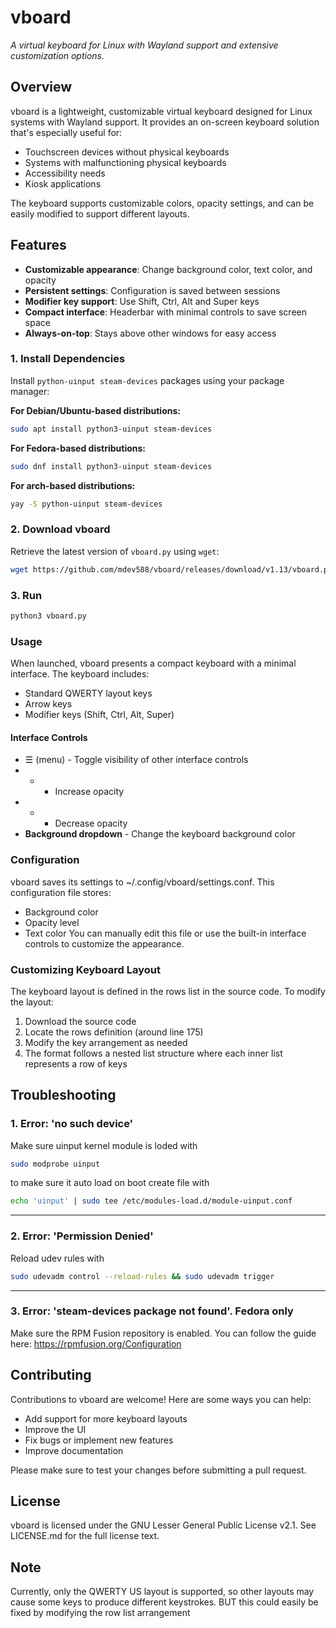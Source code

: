 # vboard
*A virtual keyboard for Linux with Wayland support and extensive customization options.*


## Overview
vboard is a lightweight, customizable virtual keyboard designed for Linux systems with Wayland support. It provides an on-screen keyboard solution that's especially useful for:

- Touchscreen devices without physical keyboards
- Systems with malfunctioning physical keyboards
- Accessibility needs
- Kiosk applications

The keyboard supports customizable colors, opacity settings, and can be easily modified to support different layouts.

## Features
- **Customizable appearance**: Change background color, text color, and opacity
- **Persistent settings**: Configuration is saved between sessions
- **Modifier key support**: Use Shift, Ctrl, Alt and Super keys
- **Compact interface**: Headerbar with minimal controls to save screen space
- **Always-on-top**: Stays above other windows for easy access

### **1. Install Dependencies**  
Install  `python-uinput steam-devices` packages using your package manager:  

**For Debian/Ubuntu-based distributions:**  
```bash
sudo apt install python3-uinput steam-devices
```

**For Fedora-based distributions:**  
```bash
sudo dnf install python3-uinput steam-devices
```

**For arch-based distributions:**  
```bash
yay -S python-uinput steam-devices
```


### **2. Download vboard**  
Retrieve the latest version of `vboard.py` using `wget`:  
```bash
wget https://github.com/mdev588/vboard/releases/download/v1.13/vboard.py
```



### **3. Run**  

```bash
python3 vboard.py
```

### Usage
When launched, vboard presents a compact keyboard with a minimal interface. The keyboard includes:
- Standard QWERTY layout keys
- Arrow keys
- Modifier keys (Shift, Ctrl, Alt, Super)

#### Interface Controls
- ☰ (menu) - Toggle visibility of other interface controls
- + - Increase opacity
- - - Decrease opacity
- **Background dropdown** - Change the keyboard background color

### Configuration
vboard saves its settings to ~/.config/vboard/settings.conf. This configuration file stores:
- Background color
- Opacity level
- Text color
You can manually edit this file or use the built-in interface controls to customize the appearance.

### Customizing Keyboard Layout
The keyboard layout is defined in the rows list in the source code. To modify the layout:
1. Download the source code
2. Locate the rows definition (around line 175)
3. Modify the key arrangement as needed
4. The format follows a nested list structure where each inner list represents a row of keys

## Troubleshooting
### 1. Error: 'no such device'
 Make sure uinput kernel module is loded with
```bash
sudo modprobe uinput
```

to make sure it auto load on boot create file with
```bash
echo 'uinput' | sudo tee /etc/modules-load.d/module-uinput.conf
```
---
### 2. Error: 'Permission Denied'
Reload udev rules with
```bash
sudo udevadm control --reload-rules && sudo udevadm trigger
```
---
### 3. Error: 'steam-devices package not found'. Fedora only
Make sure the RPM Fusion repository is enabled. You can follow the guide here:
https://rpmfusion.org/Configuration

## Contributing 
Contributions to vboard are welcome! Here are some ways you can help:

- Add support for more keyboard layouts
- Improve the UI
- Fix bugs or implement new features
- Improve documentation

Please make sure to test your changes before submitting a pull request.

## License
vboard is licensed under the GNU Lesser General Public License v2.1. See LICENSE.md for the full license text.

## Note
Currently, only the QWERTY US layout is supported, so other layouts may cause some keys to produce different keystrokes. BUT this could easily be fixed by modifying the row list arrangement
